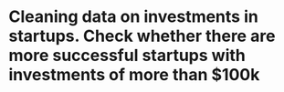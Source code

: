 # Cleaning data on investments in startups. Check whether there are more successful startups with investments of more than $100k
